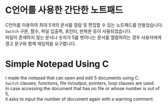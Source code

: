 # C언어를 사용한 간단한 노트패드
 C언어를 이용하여 최대 5개의 문서를 열람 및 편집할 수 있는 노트패드를 만들었습니다.  
``Switch`` 구문, 함수, 파일 입출력, 포인터, 반복문 등이 사용되었습니다.  
파일이 존재하지 않는 문서나 숫자가 5를 벗어나는 문서를 열람하려는 경우 사용자에게  
경고 문구와 함께 재입력을 요구합니다.

# Simple Notepad Using C
I made the notepad that can open and edit 5 documents using C.  
``Switch`` clauses, functions, file in/output, pointers, loop clauses are used.  
In case accessing the document that has no file or whose number is out of 5,  
it asks to input the number of document again with a warning comment.

